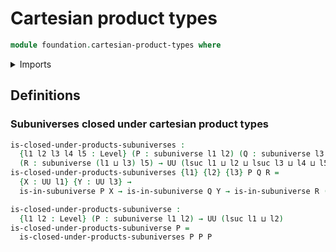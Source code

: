 # Cartesian product types

```agda
module foundation.cartesian-product-types where
```

<details><summary>Imports</summary>

```agda
open import foundation-core.cartesian-product-types public

open import foundation.subuniverses

open import foundation-core.universe-levels
```

</details>

## Definitions

### Subuniverses closed under cartesian product types

```agda
is-closed-under-products-subuniverses :
  {l1 l2 l3 l4 l5 : Level} (P : subuniverse l1 l2) (Q : subuniverse l3 l4)
  (R : subuniverse (l1 ⊔ l3) l5) → UU (lsuc l1 ⊔ l2 ⊔ lsuc l3 ⊔ l4 ⊔ l5)
is-closed-under-products-subuniverses {l1} {l2} {l3} P Q R =
  {X : UU l1} {Y : UU l3} →
  is-in-subuniverse P X → is-in-subuniverse Q Y → is-in-subuniverse R (X × Y)

is-closed-under-products-subuniverse :
  {l1 l2 : Level} (P : subuniverse l1 l2) → UU (lsuc l1 ⊔ l2)
is-closed-under-products-subuniverse P =
  is-closed-under-products-subuniverses P P P
```
